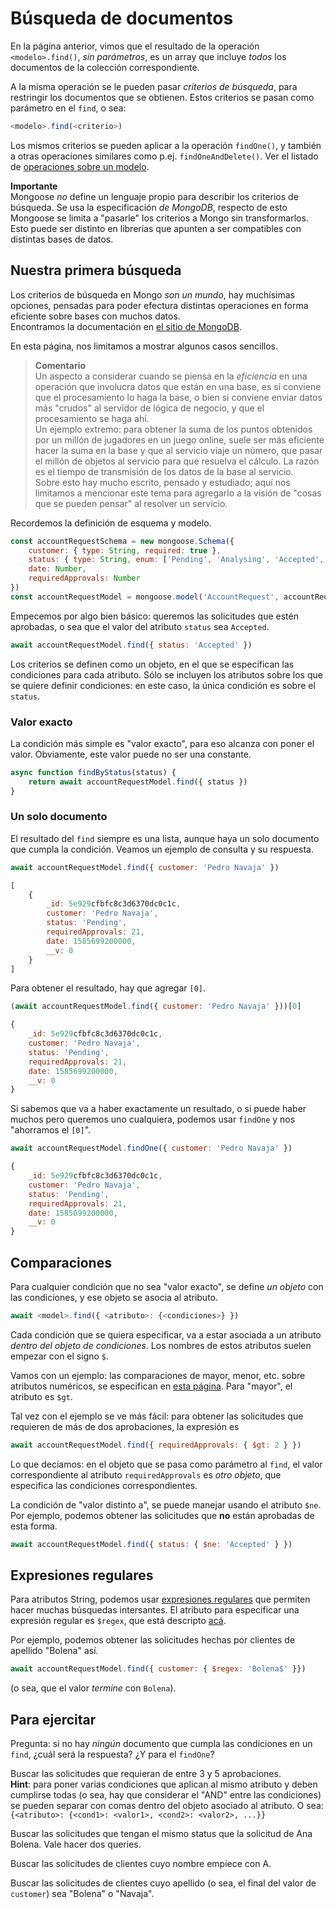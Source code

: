 # Búsqueda de documentos
En la página anterior, vimos que el resultado de la operación `<modelo>.find()`, _sin parámetros_, es un array que incluye _todos_ los documentos de la colección correspondiente.

A la misma operación se le pueden pasar _criterios de búsqueda_, para restringir los documentos que se obtienen. Estos criterios se pasan como parámetro en el `find`, o sea:
``` javascript
<modelo>.find(<criterio>) 
```
Los mismos criterios se pueden aplicar a la operación `findOne()`, y también a otras operaciones similares como p.ej. `findOneAndDelete()`. Ver el listado de [operaciones sobre un modelo](https://mongoosejs.com/docs/api/model.html).

**Importante**  
Mongoose _no_ define un lenguaje propio para describir los criterios de búsqueda. Se usa la especificación _de MongoDB_, respecto de esto Mongoose se limita a "pasarle" los criterios a Mongo sin transformarlos.  
Esto puede ser distinto en librerías que apunten a ser compatibles con distintas bases de datos.


## Nuestra primera búsqueda
Los criterios de búsqueda en Mongo _son un mundo_, hay muchísimas opciones, pensadas para poder efectura distintas operaciones en forma eficiente sobre bases con muchos datos.  
Encontramos la documentación en [el sitio de MongoDB](https://docs.mongodb.com/manual/reference/operator/query/).

En esta página, nos limitamos a mostrar algunos casos sencillos.

> **Comentario**  
> Un aspecto a considerar cuando se piensa en la _eficiencia_ en una operación que involucra datos que están en una base, es si conviene que el procesamiento lo haga la base, o bien si conviene enviar datos más "crudos" al servidor de lógica de negocio, y que el procesamiento se haga ahí.  
> Un ejemplo extremo: para obtener la suma de los puntos obtenidos por un millón de jugadores en un juego online, suele ser más eficiente hacer la suma en la base y que al servicio viaje un número, que pasar el millón de objetos al servicio para que resuelva el cálculo. La razón es el tiempo de transmisión de los datos de la base al servicio.   
> Sobre esto hay mucho escrito, pensado y estudiado; aquí nos limitamos a mencionar este tema para agregarlo a la visión de "cosas que se pueden pensar" al resolver un servicio.

Recordemos la definición de esquema y modelo.
``` javascript
const accountRequestSchema = new mongoose.Schema({
    customer: { type: String, required: true },
    status: { type: String, enum: ['Pending', 'Analysing', 'Accepted', 'Rejected'] },
    date: Number,
    requiredApprovals: Number
})
const accountRequestModel = mongoose.model('AccountRequest', accountRequestSchema);
```

Empecemos por algo bien básico: queremos las solicitudes que estén aprobadas, o sea que el valor del atributo `status` sea `Accepted`. 
``` javascript
await accountRequestModel.find({ status: 'Accepted' })
``` 
Los criterios se definen como un objeto, en el que se especifican las condiciones para cada atributo. Sólo se incluyen los atributos sobre los que se quiere definir condiciones: en este caso, la única condición es sobre el `status`.

### Valor exacto
La condición más simple es "valor exacto", para eso alcanza con poner el valor.
Obviamente, este valor puede no ser una constante.
``` javascript
async function findByStatus(status) {
    return await accountRequestModel.find({ status })
}
``` 

### Un solo documento
El resultado del `find` siempre es una lista, aunque haya un solo documento que cumpla la condición. Veamos un ejemplo de consulta y su respuesta.
``` javascript
await accountRequestModel.find({ customer: 'Pedro Navaja' })

[
    {
        _id: 5e929cfbfc8c3d6370dc0c1c,
        customer: 'Pedro Navaja',
        status: 'Pending',
        requiredApprovals: 21,
        date: 1585699200000,
        __v: 0
    }
]
``` 

Para obtener el resultado, hay que agregar `[0]`.
``` javascript
(await accountRequestModel.find({ customer: 'Pedro Navaja' }))[0]

{
    _id: 5e929cfbfc8c3d6370dc0c1c,
    customer: 'Pedro Navaja',
    status: 'Pending',
    requiredApprovals: 21,
    date: 1585699200000,
    __v: 0
}
``` 

Si sabemos que va a haber exactamente un resultado, o si puede haber muchos pero queremos uno cualquiera, podemos usar `findOne` y nos "ahorramos el `[0]`".
``` javascript
await accountRequestModel.findOne({ customer: 'Pedro Navaja' })

{
    _id: 5e929cfbfc8c3d6370dc0c1c,
    customer: 'Pedro Navaja',
    status: 'Pending',
    requiredApprovals: 21,
    date: 1585699200000,
    __v: 0
}
``` 

## Comparaciones
Para cualquier condición que no sea "valor exacto", se define _un objeto_ con las condiciones, y ese objeto se asocia al atributo.  

``` javascript
await <model>.find({ <atributo>: {<condiciones>} })
``` 

Cada condición que se quiera especificar, va a estar asociada a un atributo _dentro del objeto de condiciones_. Los nombres de estos atributos suelen empezar con el signo `$`.

Vamos con un ejemplo: las comparaciones de mayor, menor, etc. sobre atributos numéricos, se especifican en [esta página](https://docs.mongodb.com/manual/reference/operator/query-comparison/). Para "mayor", el atributo es `$gt`.

Tal vez con el ejemplo se ve más fácil: para obtener las solicitudes que requieren de más de dos aprobaciones, la expresión es
``` javascript
await accountRequestModel.find({ requiredApprovals: { $gt: 2 } })
``` 
Lo que decíamos: en el objeto que se pasa como parámetro al `find`, el valor correspondiente al atributo `requiredApprovals` es _otro objeto_, que especifica las condiciones correspondientes.

La condición de "valor distinto a", se puede manejar usando el atributo `$ne`. Por ejemplo, podemos obtener las solicitudes que **no** están aprobadas de esta forma.
``` javascript
await accountRequestModel.find({ status: { $ne: 'Accepted' } })
``` 

## Expresiones regulares
Para atributos String, podemos usar [expresiones regulares](https://devopedia.org/images/article/173/6028.1557317770.jpg) que permiten hacer muchas búsquedas intersantes. El atributo para especificar una expresión regular es `$regex`, que está descripto [acá](https://docs.mongodb.com/manual/reference/operator/query/regex/index.html).

Por ejemplo, podemos obtener las solicitudes hechas por clientes de apellido "Bolena" así.
``` javascript
await accountRequestModel.find({ customer: { $regex: 'Bolena$' }})
``` 
(o sea, que el valor _termine_ con `Bolena`).



## Para ejercitar
Pregunta: si no hay _ningún_ documento que cumpla las condiciones en un `find`, ¿cuál será la respuesta? ¿Y para el `findOne`?

Buscar las solicitudes que requieran de entre 3 y 5 aprobaciones.  
**Hint**: para poner varias condiciones que aplican al mismo atributo y deben cumplirse todas (o sea, hay que considerar el "AND" entre las condiciones) se pueden separar con comas dentro del objeto asociado al atributo. O sea:  
`{<atributo>: {<cond1>: <valor1>, <cond2>: <valor2>, ...}}`

Buscar las solicitudes que tengan el mismo status que la solicitud de Ana Bolena.
Vale hacer dos queries.

Buscar las solicitudes de clientes cuyo nombre empiece con A.

Buscar las solicitudes de clientes cuyo apellido (o sea, el final del valor de `customer`) sea "Bolena" o "Navaja".
